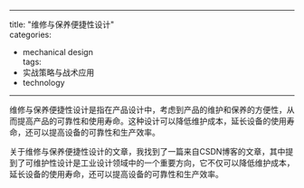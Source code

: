 
---  
title: "维修与保养便捷性设计"  
categories:  
  - mechanical design  
tags: 
  - 实战策略与战术应用 
  - technology  
---  

维修与保养便捷性设计是指在产品设计中，考虑到产品的维护和保养的方便性，从而提高产品的可靠性和使用寿命。这种设计可以降低维护成本，延长设备的使用寿命，还可以提高设备的可靠性和生产效率。

关于维修与保养便捷性设计的文章，我找到了一篇来自CSDN博客的文章，其中提到了可维护性设计是工业设计领域中的一个重要方向，它不仅可以降低维护成本，延长设备的使用寿命，还可以提高设备的可靠性和生产效率。 
